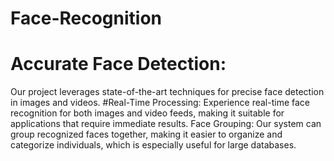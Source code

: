 # Face-Recognition
# Accurate Face Detection: 
Our project leverages state-of-the-art techniques for precise face detection in images and videos.
#Real-Time Processing:
Experience real-time face recognition for both images and video feeds, making it suitable for applications that require immediate results.
Face Grouping:
Our system can group recognized faces together, making it easier to organize and categorize individuals, which is especially useful for large databases.
